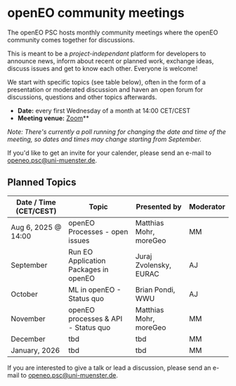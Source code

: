 # openEO community meetings

The openEO PSC hosts monthly community meetings where the openEO community comes together for discussions.

This is meant to be a *project-independant* platform for developers to announce news,
inform about recent or planned work, exchange ideas, discuss issues and get to
know each other. Everyone is welcome!

We start with specific topics (see table below), often in the form of a presentation or moderated discussion
and haven an open forum for discussions, questions and other topics afterwards.

- **Date:** every first Wednesday of a month at 14:00 CET/CEST
- **Meeting venue:** [Zoom](https://wwu.zoom.us/j/66698432546?pwd=YVVhbGFLY3RBaWlMcGhza3lPSWQ2dz09)**

*Note: There's currently a poll running for changing the date and time of the meeting, so dates and times may change starting from September.*

If you'd like to get an invite for your calender, please send an e-mail to [openeo.psc@uni-muenster.de](mailto:openeo.psc@uni-muenster.de).

## Planned Topics

| Date / Time (CET/CEST) | Topic | Presented by | Moderator |
| ---------------------- | ----- | ------------ | --------- |
| Aug 6, 2025 @ 14:00    | openEO Processes - open issues        | Matthias Mohr, moreGeo | MM |
| September              | Run EO Application Packages in openEO | Juraj Zvolensky, EURAC | AJ |
| October                | ML in openEO - Status quo             | Brian Pondi, WWU | AJ |
| November               | openEO processes & API - Status quo   | Matthias Mohr, moreGeo | MM |
| December               | tbd                                   | tbd | MM |
| January, 2026          | tbd                                   | tbd | MM |

If you are interested to give a talk or lead a discussion, please send an e-mail to [openeo.psc@uni-muenster.de](mailto:openeo.psc@uni-muenster.de).
